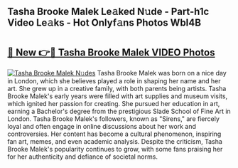 ## Tasha Brooke Malek Le𝚊ked N𝚞de - Part-h1c Video Le𝚊ks - Hot Onlyf𝚊ns Photos WbI4B

# <h2><a href="http://ac36693.deff.icu/?id=Tasha+Brooke+Malek">🔗 New 👉🔴 Tasha Brooke Malek VIDEO Photos</a></h2>

[![Tasha Brooke Malek N𝚞des](https://i.imgur.com/rIISA9y.gif)](http://ac36693.deff.icu/?id=Tasha+Brooke+Malek)
Tasha Brooke Malek was born on a nice day in London, which she believes played a role in shaping her name and her art. She grew up in a creative family, with both parents being artists. Tasha Brooke Malek's early years were filled with art supplies and museum visits, which ignited her passion for creating. She pursued her education in art, earning a Bachelor's degree from the prestigious Slade School of Fine Art in London. Tasha Brooke Malek's followers, known as "Sirens," are fiercely loyal and often engage in online discussions about her work and controversies. Her content has become a cultural phenomenon, inspiring fan art, memes, and even academic analysis. Despite the criticism, Tasha Brooke Malek's popularity continues to grow, with some fans praising her for her authenticity and defiance of societal norms.
